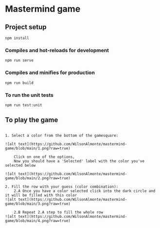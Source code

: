 # Mastermind game

## Project setup
```
npm install
```
### Compiles and hot-reloads for development
```
npm run serve
```
### Compiles and minifies for production
```
npm run build
```
### To run the unit tests
```
npm run test:unit
```

## To play the game
```

1. Select a color from the bottom of the gamesquare:

![alt text](https://github.com/WilsonAlmonte/mastermind-game/blob/main/1.png?raw=true)

    Click on one of the options,
    Now you should have a 'Selected' label with the color you've selected below

![alt text](https://github.com/WilsonAlmonte/mastermind-game/blob/main/2.png?raw=true)

2. Fill the row with your guess (color combination): 
    2.A Once you have a color selected click into the dark circle and it will be filled with this color
![alt text](https://github.com/WilsonAlmonte/mastermind-game/blob/main/3.png?raw=true)

    2.B Repeat 2.A step to fill the whole row
![alt text](https://github.com/WilsonAlmonte/mastermind-game/blob/main/4.png?raw=true)





```


